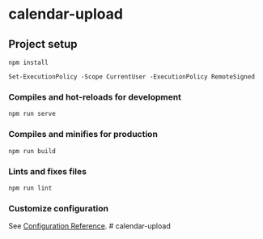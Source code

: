 # calendar-upload

## Project setup
```
npm install
```

```
Set-ExecutionPolicy -Scope CurrentUser -ExecutionPolicy RemoteSigned
```

### Compiles and hot-reloads for development
```
npm run serve
```

### Compiles and minifies for production
```
npm run build
```

### Lints and fixes files
```
npm run lint
```

### Customize configuration
See [Configuration Reference](https://cli.vuejs.org/config/).
#   c a l e n d a r - u p l o a d  
 